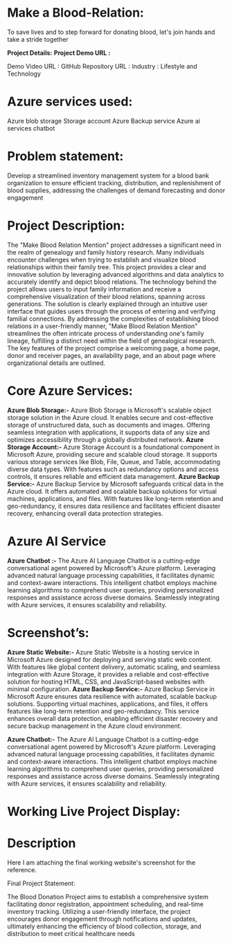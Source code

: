 # Make a Blood-Relation:

To save lives and to step forward for donating blood, let's join hands and take a stride together

**Project Details:**
**Project Demo URL :**

Demo Video URL : GitHub Repository URL : Industry : Lifestyle and Technology
 
# Azure services used:


Azure blob storage 
Storage account
Azure Backup service
Azure ai services
chatbot

# Problem statement:
 

Develop a streamlined inventory management system for a blood bank organization to ensure efficient tracking, distribution, and replenishment of blood supplies, addressing the challenges of demand forecasting and donor engagement

# Project Description:


The "Make Blood Relation Mention" project addresses a significant need in the realm of genealogy and family history research. Many individuals encounter challenges when trying to establish and visualize blood relationships within their family tree. This project provides a clear and innovative solution by leveraging advanced algorithms and data analytics to accurately identify and depict blood relations. The technology behind the project allows users to input family information and receive a comprehensive visualization of their blood relations, spanning across generations. The solution is clearly explained through an intuitive user interface that guides users through the process of entering and verifying familial connections. By addressing the complexities of establishing blood relations in a user-friendly manner, "Make Blood Relation Mention" streamlines the often intricate process of understanding one's family lineage, fulfilling a distinct need within the field of genealogical research.
The key features of the project comprise a welcoming page, a home page, donor and receiver pages, an availability page, and an about page where organizational details are outlined.


# Core Azure Services:

**Azure Blob Storage:-** Azure Blob Storage is Microsoft's scalable object storage solution in the Azure cloud. It enables secure and cost-effective storage of unstructured data, such as documents and images. Offering seamless integration with applications, it supports data of any size and optimizes accessibility through a globally distributed network.
**Azure Storage Account:-** Azure Storage Account is a foundational component in Microsoft Azure, providing secure and scalable cloud storage. It supports various storage services like Blob, File, Queue, and Table, accommodating diverse data types. With features such as redundancy options and access controls, it ensures reliable and efficient data management.
 **Azure Backup Service:-** Azure Backup Service by Microsoft safeguards critical data in the Azure cloud. It offers automated and scalable backup solutions for virtual machines, applications, and files. With features like long-term retention and geo-redundancy, it ensures data resilience and facilitates efficient disaster recovery, enhancing overall data protection strategies.


# Azure AI Service

**Azure Chatbot :-** The Azure AI Language Chatbot is a cutting-edge conversational agent powered by Microsoft's Azure platform. Leveraging advanced natural language processing capabilities, it facilitates dynamic and context-aware interactions. This intelligent chatbot employs machine learning algorithms to comprehend user queries, providing personalized responses and assistance across diverse domains. Seamlessly integrating with Azure services, it ensures scalability and reliability.

# Screenshot’s:

**Azure Static Website:-** Azure Static Website is a hosting service in Microsoft Azure designed for deploying and serving static web content. With features like global content delivery, automatic scaling, and seamless integration with Azure Storage, it provides a reliable and cost-effective solution for hosting HTML, CSS, and JavaScript-based websites with minimal configuration.
**Azure Backup Service:-** Azure Backup Service in Microsoft Azure ensures data resilience with automated, scalable backup solutions. Supporting virtual machines, applications, and files, it offers features like long-term retention and geo-redundancy. This service enhances overall data protection, enabling efficient disaster recovery and secure backup management in the Azure cloud environment.

**Azure Chatbot:-** The Azure AI Language Chatbot is a cutting-edge conversational agent powered by Microsoft's Azure platform. Leveraging advanced natural language processing capabilities, it facilitates dynamic and context-aware interactions. This intelligent chatbot employs machine learning algorithms to comprehend user queries, providing personalized responses and assistance across diverse domains. Seamlessly integrating with Azure services, it ensures scalability and reliability.


# Working Live Project Display:

# Description 
Here I am attaching the final working website's screenshot for the reference.



Final Project Statement:

The Blood Donation Project aims to establish a comprehensive system facilitating donor registration, appointment scheduling, and real-time inventory tracking. Utilizing a user-friendly interface, the project encourages donor engagement through notifications and updates, ultimately enhancing the efficiency of blood collection, storage, and distribution to meet critical healthcare needs
